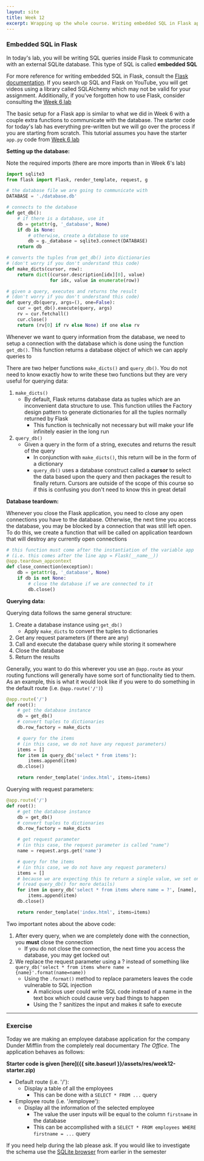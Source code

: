 ```yaml
---
layout: site
title: Week 12
excerpt: Wrapping up the whole course. Writing embedded SQL in Flask applications
---
```


### Embedded SQL in Flask

In today's lab, you will be writing SQL queries inside Flask to communicate with an external SQLite database. This type of SQL is called **embedded SQL**

For more reference for writing embedded SQL in Flask, consult the [Flask documentation](http://flask.pocoo.org/docs/1.0/patterns/sqlite3/). If you search up SQL and Flask on YouTube, you will get videos using a library called SQLAlchemy which may not be valid for your assignment. Additionally, if you've forgotten how to use Flask, consider consulting the [Week 6 lab](https://mstrzhang.github.io/cscb20/2019/02/10/week6.html)

The basic setup for a Flask app is similar to what we did in Week 6 with a couple extra functions to communicate with the database. The starter code for today's lab has everything pre-written but we will go over the process if you are starting from scratch. This tutorial assumes you have the starter `app.py` code from [Week 6 lab](https://mstrzhang.github.io/cscb20/2019/02/10/week6.html)

**Setting up the database:**

Note the required imports (there are more imports than in Week 6's lab)

```py
import sqlite3
from flask import Flask, render_template, request, g

# the database file we are going to communicate with
DATABASE = './database.db'

# connects to the database
def get_db():
    # if there is a database, use it
    db = getattr(g, '_database', None)
    if db is None:
        # otherwise, create a database to use
        db = g._database = sqlite3.connect(DATABASE)
    return db

# converts the tuples from get_db() into dictionaries
# (don't worry if you don't understand this code)
def make_dicts(cursor, row):
    return dict((cursor.description[idx][0], value)
                for idx, value in enumerate(row))

# given a query, executes and returns the result
# (don't worry if you don't understand this code)
def query_db(query, args=(), one=False):
    cur = get_db().execute(query, args)
    rv = cur.fetchall()
    cur.close()
    return (rv[0] if rv else None) if one else rv
```

Whenever we want to query information from the database, we need to setup a connection with the database which is done using the function `get_db()`. This function returns a database object of which we can apply queries to

There are two helper functions `make_dicts()` and `query_db()`. You do not need to know exactly how to write these two functions but they are very useful for querying data:

1. `make_dicts()`
    - By default, Flask returns database data as tuples which are an inconvenient data structure to use. This function utilies the Factory design pattern to generate dictionaries for all the tuples normally returned by Flask
        - This function is technically not necessary but will make your life infinitely easier in the long run
2. `query_db()`
    - Given a query in the form of a string, executes and returns the result of the query
        - In conjunction with `make_dicts()`, this return will be in the form of a dictionary
        - `query_db()` uses a database construct called a **cursor** to select the data based upon the query and then packages the result to finally return. Cursors are outside of the scope of this course so if this is confusing you don't need to know this in great detail

**Database teardown:**

Whenever you close the Flask application, you need to close any open connections you have to the database. Otherwise, the next time you access the database, you may be blocked by a connection that was still left open. To do this, we create a function that will be called on application teardown that will destroy any currently open connections

```py
# this function must come after the instantiation of the variable app
# (i.e. this comes after the line app = Flask(__name__))
@app.teardown_appcontext
def close_connection(exception):
    db = getattr(g, '_database', None)
    if db is not None:
        # close the database if we are connected to it
        db.close()
```

**Querying data:**

Querying data follows the same general structure:

1. Create a database instance using `get_db()`
    - Apply `make_dicts` to convert the tuples to dictionaries
2. Get any request parameters (if there are any)
3. Call and execute the database query while storing it somewhere
4. Close the database
5. Return the results

Generally, you want to do this wherever you use an `@app.route` as your routing functions will generally have some sort of functionality tied to them. As an example, this is what it would look like if you were to do something in the default route (i.e. `@app.route('/')`)

```py
@app.route('/')
def root():
    # get the database instance
    db = get_db()
    # convert tuples to dictionaries
    db.row_factory = make_dicts

    # query for the items
    # (in this case, we do not have any request parameters)
    items = []
    for item in query_db('select * from items'):
        items.append(item)
    db.close()

    return render_template('index.html', items=items)
```

Querying with request parameters:

```py
@app.route('/')
def root():
    # get the database instance
    db = get_db()
    # convert tuples to dictionaries
    db.row_factory = make_dicts

    # get request parameter
    # (in this case, the request parameter is called "name")
    name = request.args.get('name')

    # query for the items
    # (in this case, we do not have any request parameters)
    items = []
    # because we are expecting this to return a single value, we set one=True
    # (read query_db() for more details)
    for item in query_db('select * from items where name = ?', [name], one=True):
        items.append(item)
    db.close()

    return render_template('index.html', items=items)
```

Two important notes about the above code:

1. After every query, when we are completely done with the connection, you **must** close the connection
    - If you do not close the connection, the next time you access the database, you may get locked out
2. We replace the request parameter using a ? instead of something like `query_db('select * from items where name = {name}'.format(name=name))`
    - Using the `.format()` method to replace parameters leaves the code vulnerable to SQL injection
        - A malicious user could write SQL code instead of a name in the text box which could cause very bad things to happen
        - Using the ? sanitizes the input and makes it safe to execute

---

### Exercise

Today we are making an employee database application for the company Dunder Mifflin from the completely real documentary _The Office_. The application behaves as follows:

**Starter code is given [here]({{ site.baseurl }}/assets/res/week12-starter.zip)**

- Default route (i.e. '/'):
    - Display a table of all the employees
        - This can be done with a `SELECT * FROM ...` query
- Employee route (i.e. '/employee'):
    - Display all the information of the selected employee
        - The value the user inputs will be equal to the column `firstname` in the database
        - This can be accomplished with a `SELECT * FROM employees WHERE firstname = ...` query

If you need help during the lab please ask. If you would like to investigate the schema use the [SQLite browser](https://sqlitebrowser.org/) from earlier in the semester